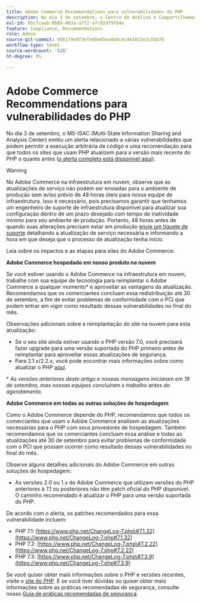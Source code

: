 ```yaml
---
title: Adobe Commerce Recommendations para vulnerabilidades do PHP
description: No dia 3 de setembro, o Centro de Análise e Compartilhamento de Informações de Vários Estados (MS-ISAC) emitiu um alerta relacionado a várias vulnerabilidades que podem permitir a execução arbitrária de código e uma recomendação para que todos os sites que usam PHP atualizem para a versão mais recente do PHP o quanto antes ([alerta completo está disponível aqui](https://www.cisecurity.org/advisory/multiple-vulnerabilities-in-php-could-allow-for-arbitrary-code-execution_2019-087/)).
exl-id: 0bc7caab-0b89-463a-a7f2-a7c92df9f84e
feature: Compliance, Recommendations
role: Admin
source-git-commit: 958179e0f3efe08e65ea8b0c4c4e1015e3c5bb76
workflow-type: tm+mt
source-wordcount: '528'
ht-degree: 0%

---
```


# Adobe Commerce Recommendations para vulnerabilidades do PHP

No dia 3 de setembro, o MS-ISAC (Multi-State Information Sharing and Analysis Center) emitiu um alerta relacionado a várias vulnerabilidades que podem permitir a execução arbitrária de código e uma recomendação para que todos os sites que usam PHP atualizem para a versão mais recente do PHP o quanto antes ([o alerta completo está disponível aqui](https://www.cisecurity.org/advisory/multiple-vulnerabilities-in-php-could-allow-for-arbitrary-code-execution_2019-087/)).

>[!WARNING]
>
>No Adobe Commerce na infraestrutura em nuvem, observe que as atualizações de serviço não podem ser enviadas para o ambiente de produção sem aviso prévio de 48 horas úteis para nossa equipe de infraestrutura. Isso é necessário, pois precisamos garantir que tenhamos um engenheiro de suporte de infraestrutura disponível para atualizar sua configuração dentro de um prazo desejado com tempo de inatividade mínimo para seu ambiente de produção. Portanto, 48 horas antes de quando suas alterações precisam estar em produção [envie um tíquete de suporte](/help/help-center-guide/help-center/magento-help-center-user-guide.md#submit-ticket) detalhando a atualização de serviço necessária e informando a hora em que deseja que o processo de atualização tenha início.

Leia sobre os impactos e as etapas para sites do Adobe Commerce:

**Adobe Commerce hospedado em nosso produto na nuvem**

Se você estiver usando o Adobe Commerce na infraestrutura em nuvem, trabalhe com sua equipe de tecnologia para reimplantar o Adobe Commerce a qualquer momento\* e aproveitar as vantagens da atualização. Recomendamos que os comerciantes concluam essa redistribuição até 30 de setembro, a fim de evitar problemas de conformidade com o PCI que podem entrar em vigor como resultado dessas vulnerabilidades no final do mês.

Observações adicionais sobre a reimplantação do site na nuvem para esta atualização:

* Se o seu site ainda estiver usando o PHP versão 7.0, você precisará fazer upgrade para uma versão suportada do PHP primeiro antes de reimplantar para aproveitar essas atualizações de segurança.
* Para 2.1.x/2.2.x, você pode encontrar mais informações sobre como atualizar o PHP [aqui](https://experienceleague.adobe.com/docs/commerce-cloud-service/user-guide/develop/upgrade/commerce-version.html).

\* *As versões anteriores deste artigo e nossas mensagens iniciaram em 19 de setembro, mas nossas equipes concluíram o trabalho antes do agendamento.*

**Adobe Commerce em todas as outras soluções de hospedagem**

Como o Adobe Commerce depende do PHP, recomendamos que todos os comerciantes que usam o Adobe Commerce analisem as atualizações necessárias para o PHP com seus provedores de hospedagem. Também recomendamos que os comerciantes concluam essa análise e todas as atualizações até 30 de setembro para evitar problemas de conformidade com o PCI que possam ocorrer como resultado dessas vulnerabilidades no final do mês.

Observe alguns detalhes adicionais do Adobe Commerce em outras soluções de hospedagem:

* As versões 2.0 ou 1.x do Adobe Commerce que utilizam versões do PHP anteriores à 7.1 ou posteriores não têm patch oficial do PHP disponível. O caminho recomendado é atualizar o PHP para uma versão suportada do PHP.

De acordo com o alerta, os patches recomendados para essa vulnerabilidade incluem:

* PHP 7.1: [https://www.php.net/ChangeLog-7.php\#7.1.32](https://www.php.net/ChangeLog-7.php#7.1.32)
* PHP 7.2: [https://www.php.net/ChangeLog-7.php\#7.2.22](https://www.php.net/ChangeLog-7.php#7.2.22)
* PHP 7.3: [https://www.php.net/ChangeLog-7.php\#7.3.9](https://www.php.net/ChangeLog-7.php#7.3.9)

Se você quiser obter mais informações sobre o PHP e versões recentes, visite o [site do PHP](https://www.php.net/). E se você tiver dúvidas ou quiser obter mais informações sobre as práticas recomendadas de segurança, consulte nosso [Guia de práticas recomendadas de segurança](https://www.adobe.com/content/dam/cc/en/security/pdfs/Adobe-Magento-Commerce-Best-Practices-Guide.pdf).

